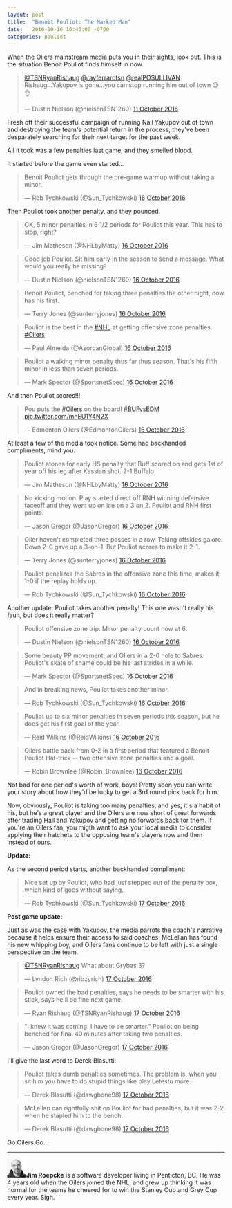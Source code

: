 ```yaml
---
layout: post
title:  "Benoit Pouliot: The Marked Man"
date:   2016-10-16 16:45:00 -0700
categories: pouliot
---
```


When the Oilers mainstream media puts you in their sights, look out. This is the situation Benoit Pouliot finds himself in now.
<!--break-->

<blockquote class="twitter-tweet" data-lang="en-gb"><p lang="en" dir="ltr"><a href="https://twitter.com/TSNRyanRishaug">@TSNRyanRishaug</a> <a href="https://twitter.com/rayferrarotsn">@rayferrarotsn</a> <a href="https://twitter.com/realPOSULLIVAN">@realPOSULLIVAN</a> Rishaug...Yakupov is gone...you can stop running him out of town 😉👌</p>&mdash; Dustin Nielson (@nielsonTSN1260) <a href="https://twitter.com/nielsonTSN1260/status/785938302385786884">11 October 2016</a></blockquote>
<script async src="//platform.twitter.com/widgets.js" charset="utf-8"></script>

Fresh off their successful campaign of running Nail Yakupov out of town and destroying the team's potential return in the process, they've been desparately searching for their next target for the past week.

All it took was a few penalties last game, and they smelled blood.

It started before the game even started...

<blockquote class="twitter-tweet" data-lang="en-gb"><p lang="en" dir="ltr">Benoit Pouliot gets through the pre-game warmup without taking a minor.</p>&mdash; Rob Tychkowski (@Sun_Tychkowski) <a href="https://twitter.com/Sun_Tychkowski/status/787788103431749632">16 October 2016</a></blockquote>

Then Pouliot took another penalty, and they pounced.

<blockquote class="twitter-tweet" data-lang="en-gb"><p lang="en" dir="ltr">OK, 5 minor penalties in 6 1/2 periods for Pouliot this year. This has to stop, right?</p>&mdash; Jim Matheson (@NHLbyMatty) <a href="https://twitter.com/NHLbyMatty/status/787797357182144512">16 October 2016</a></blockquote>

<blockquote class="twitter-tweet" data-lang="en-gb"><p lang="en" dir="ltr">Good job Pouliot. Sit him early in the season to send a message. What would you really be missing?</p>&mdash; Dustin Nielson (@nielsonTSN1260) <a href="https://twitter.com/nielsonTSN1260/status/787797210419240960">16 October 2016</a></blockquote>

<blockquote class="twitter-tweet" data-lang="en-gb"><p lang="en" dir="ltr">Benoit Pouliot, benched for taking three penalties the other night, now has his first.</p>&mdash; Terry Jones (@sunterryjones) <a href="https://twitter.com/sunterryjones/status/787795932561547264">16 October 2016</a></blockquote>

<blockquote class="twitter-tweet" data-lang="en-gb"><p lang="en" dir="ltr">Pouliot is the best in the <a href="https://twitter.com/hashtag/NHL?src=hash">#NHL</a> at getting offensive zone penalties. <a href="https://twitter.com/hashtag/Oilers?src=hash">#Oilers</a></p>&mdash; Paul Almeida (@AzorcanGlobal) <a href="https://twitter.com/AzorcanGlobal/status/787795950332809216">16 October 2016</a></blockquote>

<blockquote class="twitter-tweet" data-lang="en-gb"><p lang="en" dir="ltr">Pouliot a walking minor penalty thus far thus season. That&#39;s his fifth minor in less than seven periods.</p>&mdash; Mark Spector (@SportsnetSpec) <a href="https://twitter.com/SportsnetSpec/status/787795931869523968">16 October 2016</a></blockquote>

And then Pouliot scores!!!

<blockquote class="twitter-tweet" data-lang="en-gb"><p lang="en" dir="ltr">Pou puts the <a href="https://twitter.com/hashtag/Oilers?src=hash">#Oilers</a> on the board! <a href="https://twitter.com/hashtag/BUFvsEDM?src=hash">#BUFvsEDM</a> <a href="https://t.co/mhEU1Y4N2X">pic.twitter.com/mhEU1Y4N2X</a></p>&mdash; Edmonton Oilers (@EdmontonOilers) <a href="https://twitter.com/EdmontonOilers/status/787805016039927808">16 October 2016</a></blockquote>

At least a few of the media took notice. Some had backhanded compliments, mind you.

<blockquote class="twitter-tweet" data-lang="en-gb"><p lang="en" dir="ltr">Pouliot atones for early HS penalty that Buff scored on and gets 1st of year off his leg after Kassian shot. 2-1 Buffalo</p>&mdash; Jim Matheson (@NHLbyMatty) <a href="https://twitter.com/NHLbyMatty/status/787802223736594432">16 October 2016</a></blockquote>

<blockquote class="twitter-tweet" data-lang="en-gb"><p lang="en" dir="ltr">No kicking motion. Play started direct off RNH winning defensive faceoff and they went up on ice on a 3 on 2. Pouliot and RNH first points.</p>&mdash; Jason Gregor (@JasonGregor) <a href="https://twitter.com/JasonGregor/status/787801970169962496">16 October 2016</a></blockquote>

<blockquote class="twitter-tweet" data-lang="en-gb"><p lang="en" dir="ltr">Oiler haven&#39;t completed three passes in a row. Taking offsides galore. Down 2-0 gave up a 3-on-1. But Pouliot scores to make it 2-1.</p>&mdash; Terry Jones (@sunterryjones) <a href="https://twitter.com/sunterryjones/status/787801581223677952">16 October 2016</a></blockquote>

<blockquote class="twitter-tweet" data-lang="en-gb"><p lang="en" dir="ltr">Pouliot penalizes the Sabres in the offensive zone this time, makes it 1-0 if the replay holds up.</p>&mdash; Rob Tychkowski (@Sun_Tychkowski) <a href="https://twitter.com/Sun_Tychkowski/status/787801834354159616">16 October 2016</a></blockquote>

Another update: Pouliot takes another penalty! This one wasn't really his fault, but does it really matter?

<blockquote class="twitter-tweet" data-lang="en-gb"><p lang="en" dir="ltr">Pouliot offensive zone trip. Minor penalty count now at 6.</p>&mdash; Dustin Nielson (@nielsonTSN1260) <a href="https://twitter.com/nielsonTSN1260/status/787802981550788608">16 October 2016</a></blockquote>

<blockquote class="twitter-tweet" data-lang="en-gb"><p lang="en" dir="ltr">Some beauty PP movement, and OIlers in a 2-0 hole to Sabres.<br>Pouliot&#39;s skate of shame could be his last strides in a while.</p>&mdash; Mark Spector (@SportsnetSpec) <a href="https://twitter.com/SportsnetSpec/status/787796722374160384">16 October 2016</a></blockquote>

<blockquote class="twitter-tweet" data-lang="en-gb"><p lang="en" dir="ltr">And in breaking news, Pouliot takes another minor.</p>&mdash; Rob Tychkowski (@Sun_Tychkowski) <a href="https://twitter.com/Sun_Tychkowski/status/787802887506178048">16 October 2016</a></blockquote>

<blockquote class="twitter-tweet" data-lang="en-gb"><p lang="en" dir="ltr">Pouliot up to six minor penalties in seven periods this season, but he does get his first goal of the year.</p>&mdash; Reid Wilkins (@ReidWilkins) <a href="https://twitter.com/ReidWilkins/status/787803625540157440">16 October 2016</a></blockquote>

<blockquote class="twitter-tweet" data-lang="en-gb"><p lang="en" dir="ltr">Oilers battle back from 0-2 in a first period that featured a Benoit Pouliot Hat-trick -- two offensive zone penalties and a goal.</p>&mdash; Robin Brownlee (@Robin_Brownlee) <a href="https://twitter.com/Robin_Brownlee/status/787804686564810753">16 October 2016</a></blockquote>

Not bad for one period's worth of work, boys! Pretty soon you can write your story about how they'd be lucky to get a 3rd round pick back for him.

Now, obviously, Pouliot is taking too many penalties, and yes, it's a habit of his, but he's a great player and the Oilers are now short of great forwards after trading Hall and Yakupov and getting no forwards back for them. If you're an Oilers fan, you migth want to ask your local media to consider applying their hatchets to the opposing team's players now and then instead of ours.

**Update:**

As the second period starts, another backhanded compliment:

<blockquote class="twitter-tweet" data-lang="en-gb"><p lang="en" dir="ltr">Nice set up by Pouliot, who had just stepped out of the penalty box, which kind of goes without saying.</p>&mdash; Rob Tychkowski (@Sun_Tychkowski) <a href="https://twitter.com/Sun_Tychkowski/status/787808257595158528">17 October 2016</a></blockquote>

**Post game update:**

Just as was the case with Yakupov, the media parrots the coach's narrative because it helps ensure their access to said coaches. McLellan has found his new whipping boy, and Oilers fans continue to be left with just a single perspective on the team.

<blockquote class="twitter-tweet" data-lang="en-gb"><p lang="en" dir="ltr"><a href="https://twitter.com/TSNRyanRishaug">@TSNRyanRishaug</a> What about Grybas 3?</p>&mdash; Lyndon Rich (@ribzyrich) <a href="https://twitter.com/ribzyrich/status/787838639443181568">17 October 2016</a></blockquote>

<blockquote class="twitter-tweet" data-lang="en-gb"><p lang="en" dir="ltr">Pouliot owned the bad penalties, says he needs to be smarter with his stick, says he&#39;ll be fine next game.</p>&mdash; Ryan Rishaug (@TSNRyanRishaug) <a href="https://twitter.com/TSNRyanRishaug/status/787837291670573056">17 October 2016</a></blockquote>

<blockquote class="twitter-tweet" data-lang="en-gb"><p lang="en" dir="ltr">&quot;I knew it was coming. I have to be smarter.&quot; Pouliot on being benched for final 40 minutes after taking two penalties.</p>&mdash; Jason Gregor (@JasonGregor) <a href="https://twitter.com/JasonGregor/status/787839333617106944">17 October 2016</a></blockquote>

I'll give the last word to Derek Blasutti:

<blockquote class="twitter-tweet" data-lang="en-gb"><p lang="en" dir="ltr">Pouliot takes dumb penalties sometimes. The problem is, when you sit him you have to do stupid things like play Letestu more.</p>&mdash; Derek Blasutti (@dawgbone98) <a href="https://twitter.com/dawgbone98/status/787834945427431428">17 October 2016</a></blockquote>

<blockquote class="twitter-tweet" data-lang="en-gb"><p lang="en" dir="ltr">McLellan can rightfully shit on Pouliot for bad penalties, but it was 2-2 when he stapled him to the bench.</p>&mdash; Derek Blasutti (@dawgbone98) <a href="https://twitter.com/dawgbone98/status/787838569129844736">17 October 2016</a></blockquote>
<script async src="//platform.twitter.com/widgets.js" charset="utf-8"></script>

Go Oilers Go...

---

![Jim Roepcke](/public/JimRoepcke-44x44.jpg)**Jim Roepcke** is a software developer living in Penticton, BC. He was 4 years old when the Oilers joined the NHL, and grew up thinking it was normal for the teams he cheered for to win the Stanley Cup and Grey Cup every year. Sigh.
